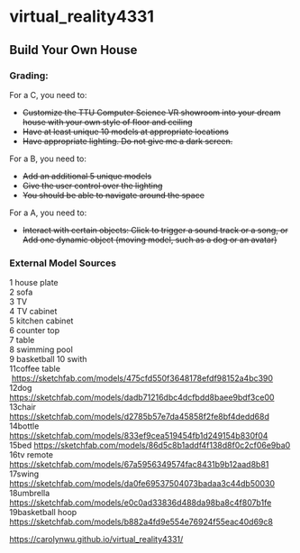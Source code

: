 # virtual_reality4331

## Build Your Own House

### **Grading:**  
For a C, you need to:
* ~~Customize the TTU Computer Science VR showroom into your dream house with your own style of floor and ceiling~~
* ~~Have at least unique 10 models at appropriate locations~~
* ~~Have appropriate lighting. Do not give me a dark screen.~~

For a B, you need to:
* ~~Add an additional 5 unique models~~
* ~~Give the user control over the lighting~~
* ~~You should be able to navigate around the space~~

For a A, you need to:
* ~~Interact with certain objects: Click to trigger a sound track or a song, or
Add one dynamic object (moving model, such as a dog or an avatar)~~


### **External Model Sources**
1 house plate  
2 sofa  
3 TV  
4 TV cabinet  
5 kitchen cabinet  
6 counter top  
7 table  
8 swimming pool  
9 basketball 
10 swith  
11coffee table  https://sketchfab.com/models/475cfd550f3648178efdf98152a4bc390  
12dog  https://sketchfab.com/models/dadb71216dbc4dcfbdd8baee9bdf3ce00   
13chair https://sketchfab.com/models/d2785b57e7da45858f2fe8bf4dedd68d                  
14bottle https://sketchfab.com/models/833ef9cea519454fb1d249154b830f04      
15bed  https://sketchfab.com/models/86d5c8b1addf4f138d8f0c2cf06e9ba0  
16tv remote https://sketchfab.com/models/67a5956349574fac8431b9b12aad8b81      
17swing  https://sketchfab.com/models/da0fe69537504073badaa3c44db50030   
18umbrella  https://sketchfab.com/models/e0c0ad33836d488da98ba8c4f807b1fe      
19basketball hoop  https://sketchfab.com/models/b882a4fd9e554e76924f55eac40d69c8 


https://carolynwu.github.io/virtual_reality4331/
